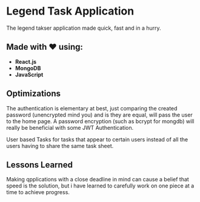 # Legend Task Application

The legend takser application made quick, fast and in a hurry. 


## Made with ❤️ using:
- **React.js**
- **MongoDB**
- **JavaScript**


## Optimizations

The authentication is elementary at best, just comparing the created password (unencrypted mind you) and is they are equal, will pass the user to the home page. A 
password encryption (such as bcrypt for mongdb) will really be beneficial with some JWT Authentication.

User based Tasks for tasks that appear to certain users instead of all the users having to share the same task sheet. 

## Lessons Learned

Making qpplications with a close deadline in mind can cause a belief that speed is the solution, but i have learned to carefully work on one piece at a time to achieve 
progress.

